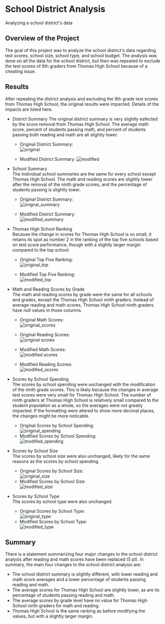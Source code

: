 # School District Analysis
Analyzing a school district's data
## Overview of the Project
The goal of this project was to analyze the school district's data regarding test scores, school size, school type, and school budget. The analysis was done on all the data for the school district, but then was repeated to exclude the test scores of 9th graders from Thomas High School because of a cheating issue.
## Results
After repeating the district analysis and excluding the 9th grade test scores from Thomas High School, the original results were impacted. Details of the impacts are listed here. 
* District Summary
The original district summary is very slightly eafected by the score removal from Thomas High School. The average math score, percent of students passing math, and percent of students passing both reading and math are all slightly lower.  
  * Original District Summary:  
  ![original](Images/district_summary_original.png)  
  
  * Modified District Summary:
  ![modified](Images/district_summary_modified.png)
  
* School Summary  
The individual school summaries are the same for every school except Thomas High School. The math and reading scores are slightly lower after the removal of the ninth grade scores, and the percentage of students passing is slightly lower.   
  * Original District Summary:  
  ![orignal_summary](Images/school_summary_original.png)  

  * Modified District Summary:  
  ![modified_summary](Images/school_summary_modified.png)

* Thomas High School Ranking  
Because the change in scores for Thomas High School is so small, it retains its spot as number 2 in the ranking of the top five schools based on test score performance, though with a slightly larger margin compared to the top school. 
  * Original Top Five Ranking:  
  ![original_top](Images/top_schools_original.png)   

  * Modified Top Five Ranking:  
  ![modified_top](Images/top_schools_modified.png)  
  
* Math and Reading Scores by Grade  
The math and reading scores by grade were the same for all schools and grades, except the Thomas High School ninth graders. Instead of average reading and math scores, Thomas High School ninth graders have null values in those columns.  
  * Original Math Scores:  
  ![original_scores](Images/math_grade_original.png)  
  * Original Reading Scores:  
  ![original scores](Images/reading_grade_original.png)  

  * Modified Math Scores:  
  ![modified scores](Images/math_grade_modified.png)  
  * Modified Reading Scores:  
  ![modified_scores](Images/reading_grade_modified.png)  

* Scores by School Spending   
The scores by school spending were unchanged with the modification of the ninth grade scores. This is likely because the changes in average test scores were very small for Thomas High School. The number of ninth graders at Thomas High School is relatively small compared to the student population as a whole, so the averages were not greatly impacted. If the formatting were altered to show more decimal places, the changes might be more noticable.  
  * Original Scores by School Spending:  
  ![original_spending](Images/spending_original.png)  
  * Modified Scores by School Spending:  
  ![modified_spending](Images/spending_modifed.png)  

* Scores by School Size  
The scores by school size were also unchanged, likely for the same reasons as the scores by school spending.  
  * Original Scores by School Size:  
  ![original_size](Images/size_summary_original.png)  
  * Modified Scores by School Size:  
  ![modified_size](Images/size_summary_modified.png)  

* Scores by School Type  
The scores by school type were also unchanged.  
  * Original Scores by School Type:  
  ![original_type](Images/type_summary_original.png)  
  * Modified Scores by School Type:  
  ![modified_type](Images/type_summary_modifed.png)  


## Summary
There is a statement summarizing four major changes to the school district analysis after reading and math scores have been replaced (5 pt).
In summary, the main four changes to the school district analysis are: 
* The school district summary is slightly different, with lower reading and math score averages and a lower percentage of students passing reading and math. 
* The average scores for Thomas High School are slightly lower, as are its percentage of students passing reading and math. 
* The average scores by grade level have no value for Thomas High School ninth graders for math and reading. 
* Thomas High School is the same ranking as before modifying the values, but with a slightly larger margin. 

